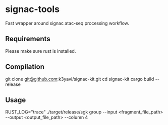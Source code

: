 # signac-tools
Fast wrapper around signac atac-seq processing workflow.

## Requirements
Please make sure rust is installed.

## Compilation
git clone git@github.com:k3yavi/signac-kit.git
cd signac-kit
cargo build --release

## Usage
RUST_LOG="trace" ./target/release/sgk group --input <fragment_file_path> --output <output_file_path> --column 4

